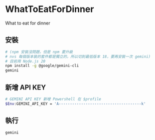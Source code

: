 # WhatToEatForDinner
What to eat for dinner


## 安裝
```bash
# (npm 安裝沒問題，但是 npm 要升級
# nvs 每個版本裝的套件都是獨立的，所以切到最低版本 18，要再安裝一次 gemini)
# 目前用 Node.js 20
npm install -g @google/gemini-cli
gemini
```

## 新增 API KEY
```bash
# GEMINI API KEY 新增 Powershell 在 $profile
$Env:GEMINI_API_KEY = 'A-------------------------------------k'
```

## 執行
```bash
gemini
```
